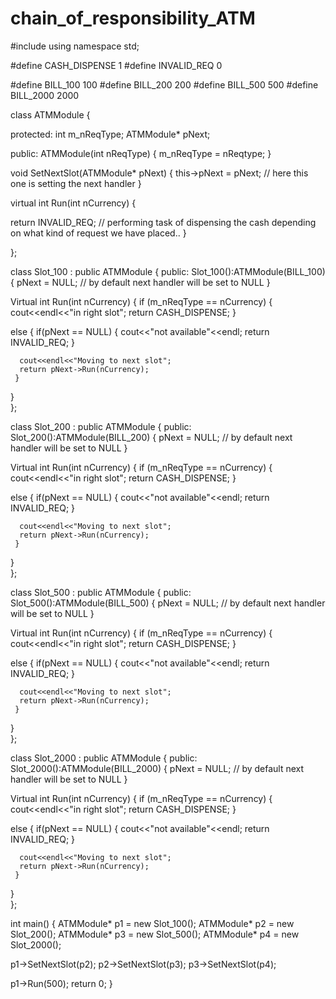 # chain_of_responsibility_ATM

#include<iostream>
using namespace std;

#define CASH_DISPENSE 1
#define INVALID_REQ 0

#define BILL_100  100
#define BILL_200  200
#define BILL_500   500
#define BILL_2000   2000

class ATMModule
{

protected:
int m_nReqType;
ATMModule* pNext;

public:
ATMModule(int nReqType)
{
m_nReqType = nReqtype;
}

void SetNextSlot(ATMModule* pNext)
{
  this->pNext = pNext;                                             // here this one is setting the next handler
}

virtual int Run(int nCurrency)
{

return INVALID_REQ;                                   // performing task of dispensing the cash depending on what kind of request we have placed..
}

};


class Slot_100 : public ATMModule
{
public:
    Slot_100():ATMModule(BILL_100)
{
pNext = NULL;                                             // by default next handler will be set to NULL
}

Virtual int Run(int nCurrency)
{
  if (m_nReqType == nCurrency)
      {
       cout<<endl<<"in right slot";
       return CASH_DISPENSE;
      }

  else
     {
       if(pNext == NULL)
         {
             cout<<"not available"<<endl;
             return INVALID_REQ;
         }    
   
      cout<<endl<<"Moving to next slot";
      return pNext->Run(nCurrency);
     }
}  
};

class Slot_200 : public ATMModule
{
public:
    Slot_200():ATMModule(BILL_200)
{
pNext = NULL;                                             // by default next handler will be set to NULL
}

Virtual int Run(int nCurrency)
{
  if (m_nReqType == nCurrency)
      {
       cout<<endl<<"in right slot";
       return CASH_DISPENSE;
      }

  else
     {
        if(pNext == NULL)
         {
             cout<<"not available"<<endl;
             return INVALID_REQ;
         }    
      
      cout<<endl<<"Moving to next slot";
      return pNext->Run(nCurrency);
     }
}  
};


class Slot_500 : public ATMModule
{
public:
    Slot_500():ATMModule(BILL_500)
{
pNext = NULL;                                             // by default next handler will be set to NULL
}

Virtual int Run(int nCurrency)
{
  if (m_nReqType == nCurrency)
      {
       cout<<endl<<"in right slot";
       return CASH_DISPENSE;
      }

  else
     {
        if(pNext == NULL)
         {
             cout<<"not available"<<endl;
             return INVALID_REQ;
         }    

      cout<<endl<<"Moving to next slot";
      return pNext->Run(nCurrency);
     }
}  
};

class Slot_2000 : public ATMModule
{
public:
    Slot_2000():ATMModule(BILL_2000)
{
pNext = NULL;                                             // by default next handler will be set to NULL
}

Virtual int Run(int nCurrency)
{
  if (m_nReqType == nCurrency)
      {
       cout<<endl<<"in right slot";
       return CASH_DISPENSE;
      }

  else
     {
        if(pNext == NULL)
         {
             cout<<"not available"<<endl;
             return INVALID_REQ;
         }    
      
      cout<<endl<<"Moving to next slot";
      return pNext->Run(nCurrency);
     }
}  
};

int main()
{
ATMModule* p1 = new Slot_100();
ATMModule* p2 = new Slot_200();
ATMModule* p3 = new Slot_500();
ATMModule* p4 = new Slot_2000();

p1->SetNextSlot(p2);
p2->SetNextSlot(p3);
p3->SetNextSlot(p4);

p1->Run(500);
return 0;
}
